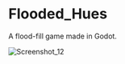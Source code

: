# Flooded_Hues
A flood-fill game made in Godot.

![Screenshot_12](https://github.com/KatrashOrigon/Flooded_Hues/assets/91650257/f7389758-e60d-48c4-bf44-ecea9016e76e)

